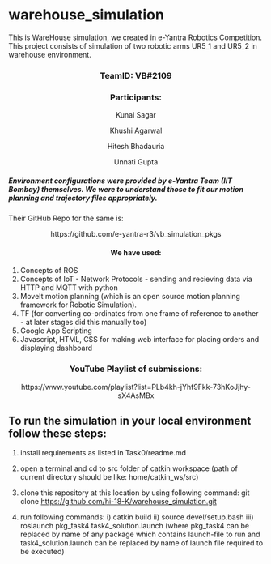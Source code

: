 # warehouse_simulation
This is WareHouse simulation, we created in e-Yantra Robotics Competition. This project consists of simulation of two robotic arms UR5_1 and UR5_2 in warehouse environment. 

### <p align='center'> TeamID: VB#2109 </p>
### <p align='center'> Participants: </p>
<p align='center'> Kunal Sagar </p>
<p align='center'> Khushi Agarwal </p>
<p align='center'> Hitesh Bhadauria</p>
<p align='center'> Unnati Gupta </p>

##### Environment configurations were provided by e-Yantra Team (IIT Bombay) themselves. We were to understand those to fit our motion planning and trajectory files appropriately. 
Their GitHub Repo for the same is:

<p align='center'>  https://github.com/e-yantra-r3/vb_simulation_pkgs </p>



#### <p align='center'>  We have used: </p>
1) Concepts of ROS 
2) Concepts of IoT - Network Protocols - sending and recieving data via HTTP and MQTT with python
3) MoveIt motion planning (which is an open source motion planning framework for Robotic Simulation).
4) TF (for converting co-ordinates from one frame of reference to another - at later stages did this manually too)
5) Google App Scripting
6) Javascript, HTML, CSS for making web interface for placing orders and displaying dashboard




### <p align='center'> YouTube Playlist of submissions: </p>
<p align='center'> https://www.youtube.com/playlist?list=PLb4kh-jYhf9Fkk-73hKoJjhy-sX4AsMBx </p>


## To run the simulation in your local environment follow these steps:

1) install requirements as listed in Task0/readme.md

2) open a terminal and cd to src folder of catkin workspace
    (path of current directory should be like: home/catkin_ws/src)
    
3) clone this repository at this location by using following command:
    git clone https://github.com/hi-18-K/warehouse_simulation.git

4) run following commands:
  i) catkin build
  ii) source devel/setup.bash
  iii) roslaunch pkg_task4 task4_solution.launch
       (where pkg_task4 can be replaced by name of any package which contains launch-file to run and task4_solution.launch can be replaced by name of launch file required to be executed)
